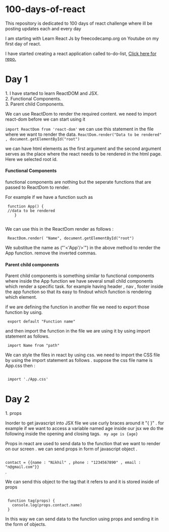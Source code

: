# 100-days-of-react
This repository is dedicated to 100 days of react challenge where ill be posting updates each and every day

I am starting with Learn React Js by freecodecamp.org on Youtube on my first day of react.

<p>I have started creating a react application called to-do-list, <a href="https://github.com/nikhilreddy09/to-do-list">Click here for repo.</a> </p>


<h1>Day 1</h1>
1. I have started to learn ReactDOM and JSX.<br>
2. Functional Components.<br>
3. Parent child Components.<br>

<p>We can use ReactDom to render the required content. we need to import react-dom before we can start using it </p>
<code>import ReactDom from 'react-dom'</code>
we can use this statement in the file where we want to render the data.
<code>ReactDom.render("Data to be rendered" , document.getElementById("root")</code>

<p>we can have html elements as the first argument and the second argument serves as the place where the react needs to be rendered in the html page. Here we selected root id.</p>

<h4>Functional Components</h4>
<p> functional components are nothing but the seperate functions that are passed to ReactDom to render.</p>
<p>For example if we have a function such as </p>
<code> function App() {
 //data to be rendered
    }
  </code>
  <p>We can use this in the ReactDom render as follows :</p>
  <code> ReactDom.render( "Name", document.getElementById("root")</code>
  <p>We substitue the name as ("'<'App'/>'") in the above method to render the App function. remove the inverted commas.</p>
  
  <h4>Parent child components</h4>
  <p>Parent child components is something similar to functional components where inside the App function we have several small child components which render a specific task. for example having header , nav , footer inside the app function so that its easy to findout which function is rendering which element.</p>
  
  <p>if we are defining the function in another file we need to export those function by using.</p>
  <code> export default "Function name"</code>
  <p>and then import the function in the file we are using it by using import statement as follows.</p>
  <code> import Name from "path"</code>
  
  <p>We can style the files in react by using css. we need to import the CSS file by using the import statement as follows . suppose the css file name is App.css then :</p>
  <code>
 import './App.css'
</code>

<h1>Day 2</h1>
1. props <br>
<p>Inorder to get javascript into JSX file we use curly braces around it "{ }" . for example if we want to access a variable named age inside our jsx we do the following inside the opening and closing tags.
 <code> <Tagopen>my age is {age} </tagclose></code>
 <p>Props in react are used to send data to the function that we want to render on our screen . we can send props in form of javascript object . </p>
 <code>  
contact = {{name : "Nikhil" , phone : "1234567890" , email : "n@gmail.com"}} 
</code> . 
<p>We can send this object to the tag that it refers to and it is stored inside of props</p>
<code>
 function tag(props) {
   console.log(props.contact.name)
 }
</code>
<p>In this way we can send data to the function using props and sending it in the form of objects.</p>
                     
